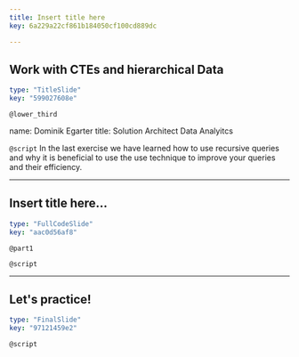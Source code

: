 ```yaml
---
title: Insert title here
key: 6a229a22cf861b184050cf100cd889dc

---
```

## Work with CTEs and hierarchical Data

```yaml
type: "TitleSlide"
key: "599027608e"
```

`@lower_third`

name: Dominik Egarter
title: Solution Architect Data Analyitcs


`@script`
In the last exercise we have learned how to use recursive queries and why it is beneficial to use the use technique to improve your queries and their efficiency.


---
## Insert title here...

```yaml
type: "FullCodeSlide"
key: "aac0d56af8"
```

`@part1`



`@script`



---
## Let's practice!

```yaml
type: "FinalSlide"
key: "97121459e2"
```

`@script`



